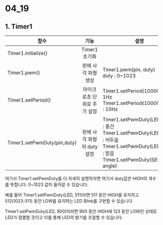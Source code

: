 # 04_19

## 1. Timer1

|함수|기능|설명|
|------|:---:|---|
|Timer1.initialize()|Timer1 초기화||
|Timer1.pwm()|핀에 사각 파형 생성|Timer1.pwm(pin, duty)<br>duty : 0~1023|
|Timer1.setPeriod()|마이크로초 단위로 주기 설정|Timer1.setPeriod(1000000) : 1Hz<br>Timer1.setPeriod(1000000/10) : 10Hz|
|Timer1.setPwmDuty(pin,duty)|핀에 사각 파형의 duty 설정|Timer1.setPwmDuty(LED, 511) : 중간<br>Timer1.setPwmDuty(LED, 100) : 어두움<br>Timer1.setPwmDuty(LED, 900) : 밝음<br>Timer1.setPwmDuty(SERVO, angle)|

여기서 Timer1.setPwmDuty를 더 자세히 설명하자면 여기서 duty값은 HIGH의 개수를 뜻합니다. 0~1023 값이 들어갈 수 있습니다. 

예를 들어 Timer1.setPwmDuty(LED, 511)라면 511 동안 HIGH를 유지하고 512(1023-511) 동안 LOW를 유지하는 LED Blink를 구현할 수 있습니다. 

Timer1.setPwmDuty(LED, 900)이라면 900 동안 HIGH에 123 동안 LOW인 상태로 LED가 점멸할 것이고 이를 통해 LED의 밝기를 조절할 수 있습니다.
